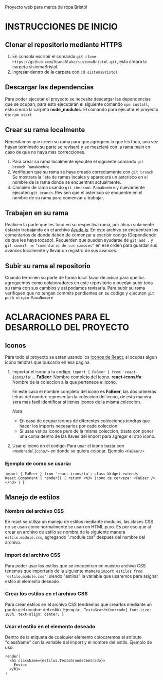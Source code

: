 Proyecto web para marca de ropa Bristol
# INSTRUCCIONES DE INICIO

## Clonar el repositorio mediante HTTPS
1. En consola escribir el comando `git clone https://github.com/DianaBlake/sistemaBristol.git`, esto creara la carpeta sistemaBristol.
2. Ingresar dentro de la carpeta con `cd sistemaBristol`

## Descargar las dependencias
Para poder ejecutar el proyecto se necesita descargar las dependencias que se ocupan, para esto ejecutarán el siguiente comando `npm install`, esto creara la carpeta **node_modules**. 
El comando para ejecutar el proyecto es: `npm start`

## Crear su rama localmente
Necesitamos que creen su rama para que agreguen lo que les tocó, una vez hayan terminado su parte se revisará y se mezclará con la rama main en caso de que no haya mas correcciones.
1. Para crear su rama localmente ejecuten el siguiente comando `git branch RamaNombre`.
2. Verifiquen que su rama se haya creado correctamente con `git branch`. Se mostrara la lista de ramas locales y aparecerá un asterisco en el nombre de la rama donde se encuentran actualmente.
3. Cambien de rama usando `git checkout RamaNombre` y nuevamente ejecuten `git branch`. Revisen que el asterisco se encuentre en el nombre de su rama para comenzar a trabajar.

## Trabajen en su rama
Realicen la parte que les tocó en su respectiva rama, por ahora solamente estarán trabajando en el archivo [Ayuda.js](src/pages/Ayuda.js). En este archivo se encuentran los comentarios de donde deben de comenzar a escribir codigo (Dependiendo de que les haya tocado).
Recuerden que pueden ayudarse de `git add .` y `git commit -m "comentario de sus cambios"` en ese orden para guardar sus avances localmente y llevar un registro de sus avances.

## Subir su rama al repositorio
Cuando terminen su parte de forma local favor de avisar para que los agreguemos como colaboradores en este repositorio y puedan subir toda su rama con sus cambios y asi podamos revisarla.
Para subir su rama verifiquen que no tengan commits pendientes en su codigo y ejecuten `git push origin RamaNombre`


# ACLARACIONES PARA EL DESARROLLO DEL PROYECTO

## Iconos
Para todo el proyecto se estan usando los [Iconos de React](https://react-icons.github.io/react-icons), si ocupas algun icono tendras que buscarlo en esa pagina.

1. Importar el icono a tu codigo:
   `import { FaBeer } from 'react-icons/fa';`.
   **FaBeer**: Nombre completo del icono.
   **react-icons/fa**: Nombre de la coleccion a la que pertenece el icono.
   
   En este caso el nombre completo del icono es **FaBeer**, las dos primeras letras del nombre representan la coleccion del icono, de esta manera sera mas facil identificar si tienes iconos de la misma coleccion.
   
   *Nota*
   * En caso de ocupar iconos de diferentes colecciones tendras que hacer los imports necesarios por cada coleccion.
   * Si usas varios iconos pero de la misma coleccion, basta con poner una coma dentro de las llaves del import para agregar el otro icono.

2. Usar el icono en el codigo:
   Para usar el icono basta con `<NombredelIcono/>` en donde se quiera colocar. Ejemplo `<FaBeer/>`

### Ejemplo de como se usaria:
`import { FaBeer } from 'react-icons/fa';
class Widget extends React.Component {
  render() {
    return <h3> Icono de cerveza: <FaBeer /></h3>
  }
}`



## Manejo de estilos
### Nombre del archivo CSS
En react se utiliza un manejo de estilos mediante modulos, las clases CSS no se usan como normalmente se usan en HTML puro. Es por eso que al crear un archivo de estilo se nombra de la siguiente manera `estilo.module.css`, agregando ".module.css" despues del nombre del archivo.
### Import del archivo CSS
Para poder usar los estilos que se encuentran en nuestro archivo CSS tenemos que importarlo de la siguiente manera `import estilos from 'estilo.module.css'`, siendo "estilos" la variable que usaremos para asignar estilo al elemento deseado
### Crear los estilos en el archivo CSS
Para crear estilos en el archivo CSS tendremos que crearlos mediante un punto y el nombre del estilo. Ejemplo:
`.TextoGrandeCentrado{
  font-size: 10vh;
  text-align: center;
}`
### Usar el estilo en el elemento deseado
Dentro de la etiqueta de cualquier elemento colocaremos el atributo "className"  con la variable del import y el nombre del estilo. Ejemplo de uso:
```
render(
  <h1 className={estilos.TextoGrandeCentrado}>
    Envios
  </h1>
)
```
   


